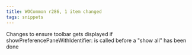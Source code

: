 ```yaml
---
title: WOCommon r286, 1 item changed
tags: snippets
---
```


Changes to ensure toolbar gets displayed if showPreferencePaneWithIdentifier: is called before a "show all" has been done
